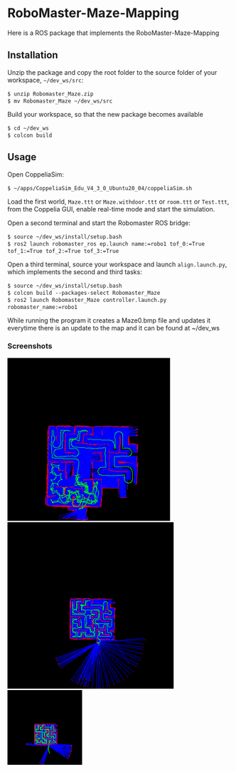 # RoboMaster-Maze-Mapping

Here is a ROS package that implements the RoboMaster-Maze-Mapping

## Installation

Unzip the package and copy the root folder to the source folder of your workspace, `~/dev_ws/src`:

```shell
$ unzip Robomaster_Maze.zip
$ mv Robomaster_Maze ~/dev_ws/src
```

Build your workspace, so that the new package becomes available

```shell
$ cd ~/dev_ws
$ colcon build
```

## Usage

Open CoppeliaSim:

```shell
$ ~/apps/CoppeliaSim_Edu_V4_3_0_Ubuntu20_04/coppeliaSim.sh
```

Load the first world, `Maze.ttt` or `Maze.withdoor.ttt` or `room.ttt` or `Test.ttt`, from the Coppelia GUI, enable real-time mode and start the simulation.

Open a second terminal and start the Robomaster ROS bridge:

```shell
$ source ~/dev_ws/install/setup.bash
$ ros2 launch robomaster_ros ep.launch name:=robo1 tof_0:=True tof_1:=True tof_2:=True tof_3:=True
```

Open a third terminal, source your workspace and launch `align.launch.py`, which implements the second and third tasks: 

```shell
$ source ~/dev_ws/install/setup.bash
$ colcon build --packages-select Robomaster_Maze
$ ros2 launch Robomaster_Maze controller.launch.py robomaster_name:=robo1
```

While running the program it creates a Maze0.bmp file and updates it everytime there is an update to the map and it can be found at ~/dev_ws



### Screenshots

![Maze](Mapping-Outputs/test3.png?raw=true "Title")
![Maze](Mapping-Outputs/test4.png?raw=true "Title")
![Maze](Mapping-Outputs/LowresMAze.bmp?raw=true "Title")

